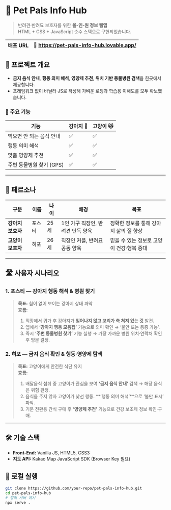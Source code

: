 # 🐾 Pet Pals Info Hub

> 반려견·반려묘 보호자를 위한 **올-인-원 정보 웹앱**  
> HTML + CSS + JavaScript 순수 스택으로 구현되었습니다.

| 배포 URL | 🚀 **https://pet-pals-info-hub.lovable.app/** |
|---------|----------------------------------------------|

## 📌 프로젝트 개요
- **금지 음식 안내**, **행동 의미 해석**, **영양제 추천**, **위치 기반 동물병원 검색**을 한곳에서 제공합니다.  
- 프레임워크 없이 바닐라 JS로 작성해 가벼운 로딩과 학습용 이해도를 모두 확보했습니다.

### 🔑 주요 기능
| 기능 | 강아지 🐶 | 고양이 🐱 |
|------|-----------|-----------|
| 먹으면 안 되는 음식 안내 | ✅ | ✅ |
| 행동 의미 해석 | ✅ | ✅ |
| 맞춤 영양제 추천 | ✅ | ✅ |
| 주변 동물병원 찾기 (GPS) | ✅ | ✅ |

---

## 🎯 페르소나

| 구분 | 이름 | 나이 | 배경 | 목표 |
|------|------|------|------|------|
| **강아지 보호자** | 포스티 | 25세 | 1인 가구 직장인, 반려견 단독 양육 | 정확한 정보를 통해 강아지 삶의 질 향상 |
| **고양이 보호자** | 히포 | 26세 | 직장인 커플, 반려묘 공동 양육 | 믿을 수 있는 정보로 고양이 건강·행복 증대 |

---

## 🛣️ 사용자 시나리오

### 1. 포스티 — 강아지 행동 해석 & 병원 찾기
> **목표:** 힘이 없어 보이는 강아지 상태 파악  
> **흐름:**  
> 1. 직장에서 귀가 후 강아지가 **일어나지 않고 꼬리가 축 쳐져 있는 것** 발견.  
> 2. 앱에서 **‘강아지 행동 모음집’** 기능으로 의미 확인 → ‘불안 또는 통증 가능’.  
> 3. 즉시 **‘주변 동물병원 찾기’** 기능 실행 → 가장 가까운 병원 위치·연락처 확인 후 방문 결정.

### 2. 히포 — 금지 음식 확인 & 행동·영양제 탐색
> **목표:** 고양이에게 안전한 식단 유지  
> **흐름:**  
> 1. 배달음식 섭취 중 고양이가 관심을 보여 **‘금지 음식 안내’** 검색 → 해당 음식은 위험 판정.  
> 2. 음식을 주지 않자 고양이가 낯선 행동. **‘행동 의미 해석’**으로 ‘불만 표시’ 파악.  
> 3. 기분 전환용 간식 구매 후 **‘영양제 추천’** 기능으로 건강 보조제 정보 확인·구매.

---

## 🛠️ 기술 스택
- **Front-End:** Vanilla JS, HTML5, CSS3  
- **지도 API:** Kakao Map JavaScript SDK (Browser Key 필요)

## 🚀 로컬 실행
```bash
git clone https://github.com/your-repo/pet-pals-info-hub.git
cd pet-pals-info-hub
# 정적 서버 예시
npx serve .
